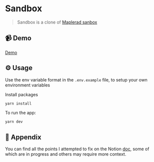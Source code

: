 # Sandbox

> Sandbox is a clone of [Maplerad sanbox](https://sandbox.maplerad.com/)

## 📹 Demo

[Demo](https://www.loom.com/share/7228c049cf004d329c827ea9c73e7bfe)

## ⚙️ Usage
Use the env variable format in the `.env.example` file, to setup your own environment variables

Install packages 

```sh
yarn install
```

To run the app:

```sh
yarn dev
```

## 🧸 Appendix

You can find all the points I attempted to fix on the Notion [doc](https://www.notion.so/Maplerad-improvements-0d3a96a647334f70ac59e5aa74baaf17?pvs=4), some of which are in progress and others may require more context.
